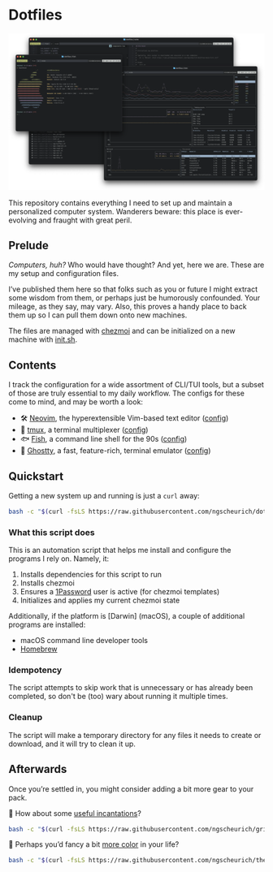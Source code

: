 # Dotfiles

![A collection of terminal emulator windows runnning fastfetch, btm, and Neovim.](assets/system.png)

This repository contains everything I need to set up and maintain a personalized computer system. Wanderers beware: this place is ever-evolving and fraught with great peril.

## Prelude

_Computers, huh?_ Who would have thought? And yet, here we are. These are my setup and configuration files.

I’ve published them here so that folks such as you or future I might extract some wisdom from them, or perhaps just be humorously confounded. Your mileage, as they say, may vary. Also, this proves a handy place to back them up so I can pull them down onto new machines.

The files are managed with [chezmoi] and can be initialized on a new machine with [init.sh].

## Contents

I track the configuration for a wide assortment of CLI/TUI tools, but a subset of those are truly essential to my daily workflow. The configs for these come to mind, and may be worth a look:

- 🛠️ [Neovim], the hyperextensible Vim-based text editor ([config](home/dot_config/nvim))
- 🍱 [tmux], a terminal multiplexer ([config](home/dot_config/tmux))
- 🐟 [Fish], a command line shell for the 90s ([config](home/dot_config/fish))
- 👻 [Ghostty], a fast, feature-rich, terminal emulator ([config](home/dot_config/ghostty))

## Quickstart

Getting a new system up and running is just a `curl` away:

```sh
bash -c "$(curl -fsLS https://raw.githubusercontent.com/ngscheurich/dotfiles/main/init.sh)"
```

### What this script does

This is an automation script that helps me install and configure the programs I rely on. Namely, it:

1. Installs dependencies for this script to run
2. Installs chezmoi
3. Ensures a [1Password] user is active (for chezmoi templates)
4. Initializes and applies my current chezmoi state

Additionally, if the platform is [Darwin] (macOS), a couple of additional programs are installed:

- macOS command line developer tools
- [Homebrew]

### Idempotency

The script attempts to skip work that is unnecessary or has already been completed, so don't be (too) wary about running it multiple times.

### Cleanup

The script will make a temporary directory for any files it needs to create or download, and it will try to clean it up.

## Afterwards

Once you’re settled in, you might consider adding a bit more gear to your pack.

📖 How about some [useful incantations]?

```sh
bash -c "$(curl -fsLS https://raw.githubusercontent.com/ngscheurich/grimoire/main/init.sh)"
```

🎨 Perhaps you’d fancy a bit [more color] in your life?

```sh
bash -c "$(curl -fsLS https://raw.githubusercontent.com/ngscheurich/themes/main/init.sh)"
```

[1password]: https://1password.com/
[chezmoi]: https://www.chezmoi.io/
[fish]: https://fishshell.com/
[ghostty]: https://ghostty.org/
[homebrew]: https://brew.sh/
[init.sh]: init.sh
[more color]: https://github.com/ngscheurich/themes
[neovim]: https://neovim.io/
[tmux]: https://github.com/tmux/tmux/wiki
[useful incantations]: https://github.com/ngscheurich/grimoire
